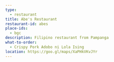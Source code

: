 ```yaml
---
type: 
  - restaurant
title: Abe's Restaurant
restaurant-id: abes 
place-ids:
  - bgc 
description: Filipino restaurant from Pampanga
what-to-order:
  - Crispy Pork Adobo ni Lola Ising 
location: https://goo.gl/maps/XaPHkVKvJYr
---
```

